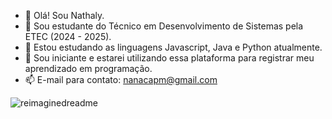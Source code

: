 - 👋 Olá! Sou Nathaly.
- 👀 Sou estudante do Técnico em Desenvolvimento de Sistemas pela ETEC (2024 - 2025).
- 🌱 Estou estudando as linguagens Javascript, Java e Python atualmente.
- 💞️ Sou iniciante e estarei utilizando essa plataforma para registrar meu aprendizado em programação.
- 📫 E-mail para contato: nanacapm@gmail.com 

<img src="https://myreadme.vercel.app/api/embed/nathyalves?panels=userstatistics,toprepositories,toplanguages,commitgraph" alt="reimaginedreadme" />
